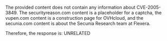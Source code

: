The provided content does not contain any information about CVE-2005-3849. The securityreason.com content is a placeholder for a captcha, the vupen.com content is a construction page for OVHcloud, and the secunia.com content is about the Secunia Research team at Flexera.

Therefore, the response is: UNRELATED